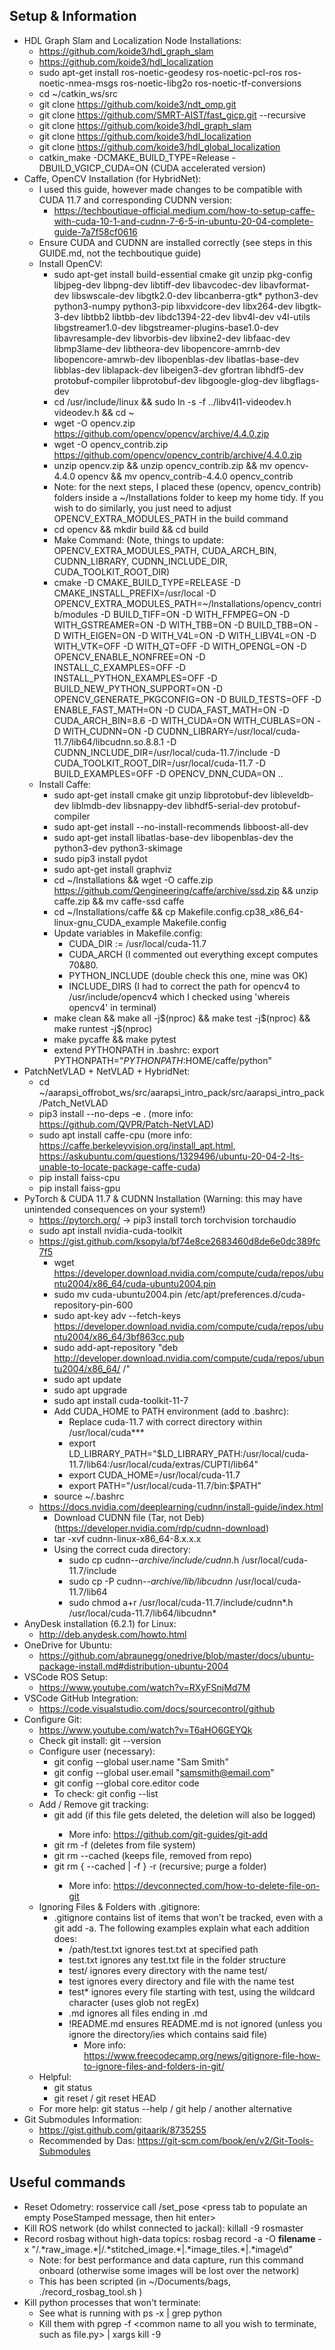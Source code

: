 ## Setup & Information
- HDL Graph Slam and Localization Node Installations:
  -  https://github.com/koide3/hdl_graph_slam
  -  https://github.com/koide3/hdl_localization
  -  sudo apt-get install ros-noetic-geodesy ros-noetic-pcl-ros ros-noetic-nmea-msgs ros-noetic-libg2o ros-noetic-tf-conversions
  -  cd ~/catkin_ws/src
  -  git clone https://github.com/koide3/ndt_omp.git
  -  git clone https://github.com/SMRT-AIST/fast_gicp.git --recursive
  -  git clone https://github.com/koide3/hdl_graph_slam
  -  git clone https://github.com/koide3/hdl_localization
  -  git clone https://github.com/koide3/hdl_global_localization
  -  catkin_make -DCMAKE_BUILD_TYPE=Release -DBUILD_VGICP_CUDA=ON (CUDA accelerated version)
- Caffe, OpenCV Installation (for HybridNet):
  - I used this guide, however made changes to be compatible with CUDA 11.7 and corresponding CUDNN version:
    - https://techboutique-official.medium.com/how-to-setup-caffe-with-cuda-10-1-and-cudnn-7-6-5-in-ubuntu-20-04-complete-guide-7a7f58cf0616
  - Ensure CUDA and CUDNN are installed correctly (see steps in this GUIDE.md, not the techboutique guide)
  - Install OpenCV:
    - sudo apt-get install build-essential cmake git unzip pkg-config libjpeg-dev libpng-dev libtiff-dev libavcodec-dev libavformat-dev libswscale-dev libgtk2.0-dev libcanberra-gtk* python3-dev python3-numpy python3-pip libxvidcore-dev libx264-dev libgtk-3-dev libtbb2 libtbb-dev libdc1394-22-dev libv4l-dev v4l-utils libgstreamer1.0-dev libgstreamer-plugins-base1.0-dev libavresample-dev libvorbis-dev libxine2-dev libfaac-dev libmp3lame-dev libtheora-dev libopencore-amrnb-dev libopencore-amrwb-dev libopenblas-dev libatlas-base-dev libblas-dev liblapack-dev libeigen3-dev gfortran libhdf5-dev protobuf-compiler libprotobuf-dev libgoogle-glog-dev libgflags-dev
    - cd /usr/include/linux && sudo ln -s -f ../libv4l1-videodev.h videodev.h && cd ~
    - wget -O opencv.zip https://github.com/opencv/opencv/archive/4.4.0.zip
    - wget -O opencv_contrib.zip https://github.com/opencv/opencv_contrib/archive/4.4.0.zip
    - unzip opencv.zip && unzip opencv_contrib.zip && mv opencv-4.4.0 opencv && mv opencv_contrib-4.4.0 opencv_contrib
    - Note: for the next steps, I placed these (opencv, opencv_contrib) folders inside a ~/Installations folder to keep my home tidy. If you wish to do similarly, you just need to adjust OPENCV_EXTRA_MODULES_PATH in the build command
    - cd opencv && mkdir build && cd build
    - Make Command: (Note, things to update: OPENCV_EXTRA_MODULES_PATH, CUDA_ARCH_BIN, CUDNN_LIBRARY, CUDNN_INCLUDE_DIR, CUDA_TOOLKIT_ROOT_DIR)
    - cmake -D CMAKE_BUILD_TYPE=RELEASE -D CMAKE_INSTALL_PREFIX=/usr/local -D OPENCV_EXTRA_MODULES_PATH=~/Installations/opencv_contrib/modules -D BUILD_TIFF=ON -D WITH_FFMPEG=ON -D WITH_GSTREAMER=ON -D WITH_TBB=ON -D BUILD_TBB=ON -D WITH_EIGEN=ON -D WITH_V4L=ON -D WITH_LIBV4L=ON -D WITH_VTK=OFF -D WITH_QT=OFF -D WITH_OPENGL=ON -D OPENCV_ENABLE_NONFREE=ON -D INSTALL_C_EXAMPLES=OFF -D INSTALL_PYTHON_EXAMPLES=OFF -D BUILD_NEW_PYTHON_SUPPORT=ON -D OPENCV_GENERATE_PKGCONFIG=ON -D BUILD_TESTS=OFF -D ENABLE_FAST_MATH=ON -D CUDA_FAST_MATH=ON -D CUDA_ARCH_BIN=8.6 -D WITH_CUDA=ON WITH_CUBLAS=ON -D WITH_CUDNN=ON -D CUDNN_LIBRARY=/usr/local/cuda-11.7/lib64/libcudnn.so.8.8.1 -D CUDNN_INCLUDE_DIR=/usr/local/cuda-11.7/include -D CUDA_TOOLKIT_ROOT_DIR=/usr/local/cuda-11.7 -D BUILD_EXAMPLES=OFF -D OPENCV_DNN_CUDA=ON ..
  - Install Caffe:
    - sudo apt-get install cmake git unzip libprotobuf-dev libleveldb-dev liblmdb-dev libsnappy-dev libhdf5-serial-dev protobuf-compiler 
    - sudo apt-get install --no-install-recommends libboost-all-dev
    - sudo apt-get install libatlas-base-dev libopenblas-dev the python3-dev python3-skimage
    - sudo pip3 install pydot
    - sudo apt-get install graphviz
    - cd ~/Installations && wget -O caffe.zip https://github.com/Qengineering/caffe/archive/ssd.zip && unzip caffe.zip && mv caffe-ssd caffe
    - cd ~/Installations/caffe && cp Makefile.config.cp38_x86_64-linux-gnu_CUDA_example Makefile.config
    - Update variables in Makefile.config:
      -  CUDA_DIR := /usr/local/cuda-11.7
      -  CUDA_ARCH (I commented out everything except computes 70&80.
      -  PYTHON_INCLUDE (double check this one, mine was OK)
      -  INCLUDE_DIRS (I had to correct the path for opencv4 to /usr/include/opencv4 which I checked using 'whereis opencv4' in terminal)
    - make clean && make all -j$(nproc) && make test -j$(nproc) && make runtest -j$(nproc)
    - make pycaffe && make pytest
    - extend PYTHONPATH in .bashrc: export PYTHONPATH="${PYTHONPATH}:$HOME/caffe/python"
- PatchNetVLAD + NetVLAD + HybridNet:
  - cd ~/aarapsi_offrobot_ws/src/aarapsi_intro_pack/src/aarapsi_intro_pack/Patch_NetVLAD 
  - pip3 install --no-deps -e . (more info: https://github.com/QVPR/Patch-NetVLAD)
  - sudo apt install caffe-cpu (more info: https://caffe.berkeleyvision.org/install_apt.html, https://askubuntu.com/questions/1329496/ubuntu-20-04-2-lts-unable-to-locate-package-caffe-cuda)
  - pip install faiss-cpu
  - pip install faiss-gpu
- PyTorch & CUDA 11.7 & CUDNN Installation (Warning: this may have unintended consequences on your system!)
  - https://pytorch.org/ -> pip3 install torch torchvision torchaudio
  - sudo apt install nvidia-cuda-toolkit
  - https://gist.github.com/ksopyla/bf74e8ce2683460d8de6e0dc389fc7f5
    - wget https://developer.download.nvidia.com/compute/cuda/repos/ubuntu2004/x86_64/cuda-ubuntu2004.pin
    - sudo mv cuda-ubuntu2004.pin /etc/apt/preferences.d/cuda-repository-pin-600
    - sudo apt-key adv --fetch-keys https://developer.download.nvidia.com/compute/cuda/repos/ubuntu2004/x86_64/3bf863cc.pub
    - sudo add-apt-repository "deb http://developer.download.nvidia.com/compute/cuda/repos/ubuntu2004/x86_64/ /"
    - sudo apt update
    - sudo apt upgrade
    - sudo apt install cuda-toolkit-11-7
    - Add CUDA_HOME to PATH environment (add to .bashrc):
      - Replace cuda-11.7 with correct directory within /usr/local/cuda***
      - export LD_LIBRARY_PATH="$LD_LIBRARY_PATH:/usr/local/cuda-11.7/lib64:/usr/local/cuda/extras/CUPTI/lib64"
      - export CUDA_HOME=/usr/local/cuda-11.7
      - export PATH="/usr/local/cuda-11.7/bin:$PATH"
    - source ~/.bashrc
  - https://docs.nvidia.com/deeplearning/cudnn/install-guide/index.html
    - Download CUDNN file (Tar, not Deb) (https://developer.nvidia.com/rdp/cudnn-download)
    - tar -xvf cudnn-linux-x86_64-8.x.x.x
    - Using the correct cuda directory:
      - sudo cp cudnn-*-archive/include/cudnn*.h /usr/local/cuda-11.7/include 
      - sudo cp -P cudnn-*-archive/lib/libcudnn* /usr/local/cuda-11.7/lib64 
      - sudo chmod a+r /usr/local/cuda-11.7/include/cudnn*.h /usr/local/cuda-11.7/lib64/libcudnn*
- AnyDesk installation (6.2.1) for Linux:
  - http://deb.anydesk.com/howto.html
- OneDrive for Ubuntu: 
  - https://github.com/abraunegg/onedrive/blob/master/docs/ubuntu-package-install.md#distribution-ubuntu-2004
- VSCode ROS Setup: 
  - https://www.youtube.com/watch?v=RXyFSnjMd7M
- VSCode GitHub Integration: 
  - https://code.visualstudio.com/docs/sourcecontrol/github
- Configure Git: 
  - https://www.youtube.com/watch?v=T6aHO6GEYQk
  - Check git install: git --version
  - Configure user (necessary):
    - git config --global user.name "Sam Smith"
    - git config --global user.email "samsmith@email.com"
    - git config --global core.editor code
    - To check: git config --list
  - Add / Remove git tracking:
    - git add <filename> (if this file gets deleted, the deletion will also be logged)
      - More info: https://github.com/git-guides/git-add
    - git rm <filename> -f (deletes from file system)
    - git rm --cached <filename> (keeps file, removed from repo)
    - git rm { --cached | -f } <filename> -r (recursive; purge a folder) 
      - More info: https://devconnected.com/how-to-delete-file-on-git
  - Ignoring Files & Folders with .gitignore:
    - .gitignore contains list of items that won't be tracked, even with a git add -a. The following examples explain what each addition does:
      - /path/test.txt ignores test.txt at specified path
      - test.txt ignores any test.txt file in the folder structure
      - test/ ignores every directory with the name test/
      - test ignores every directory and file with the name test
      - test* ignores every file starting with test, using the wildcard character (uses glob not regEx)
      - .md ignores all files ending in .md
      - !README.md ensures README.md is not ignored (unless you ignore the directory/ies which contains said file)
        - More info: https://www.freecodecamp.org/news/gitignore-file-how-to-ignore-files-and-folders-in-git/
  - Helpful:
    - git status
    - git reset / git reset HEAD
  - For more help: git status --help / git help / another alternative
- Git Submodules Information: 
  - https://gist.github.com/gitaarik/8735255
  - Recommended by Das: https://git-scm.com/book/en/v2/Git-Tools-Submodules

## Useful commands
- Reset Odometry: rosservice call /set_pose <press tab to populate an empty PoseStamped message, then hit enter>
- Kill ROS network (do whilst connected to jackal): killall -9 rosmaster
- Record rosbag without high-data topics: rosbag record -a -O <b>filename</b> -x "/.\*raw_image.\*|/.\*stitched_image.\*|.\*image_tiles.\*|.\*image\d"
  - Note: for best performance and data capture, run this command onboard (otherwise some images will be lost over the network)
  - This has been scripted (in ~/Documents/bags, ./record_rosbag_tool.sh <filename>)
- Kill python processes that won't terminate:
  - See what is running with ps -x | grep python
  - Kill them with pgrep -f <common name to all you wish to terminate, such as file.py> | xargs kill -9
